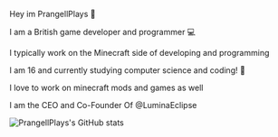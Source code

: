 Hey im PrangellPlays 👋

I am a British game developer and programmer 💻

I typically work on the Minecraft side of developing and programming

I am 16 and currently studying computer science and coding! 📖

I love to work on minecraft mods and games as well

I am the CEO and Co-Founder Of @LuminaEclipse

![PrangellPlays's GitHub stats](https://github-readme-stats.vercel.app/api?username=prangellplays&theme=midnight-purple&show_icons=true)

